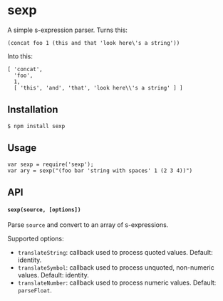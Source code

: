 # sexp

A simple s-expression parser. Turns this:

    (concat foo 1 (this and that 'look here\'s a string'))

Into this:

    [ 'concat',
      'foo',
      1,
      [ 'this', 'and', 'that', 'look here\\'s a string' ] ]

## Installation

    $ npm install sexp

## Usage

    var sexp = require('sexp');
    var ary = sexp("(foo bar 'string with spaces' 1 (2 3 4))")

## API

#### `sexp(source, [options])`

Parse `source` and convert to an array of s-expressions.

Supported options:

  * `translateString`: callback used to process quoted values. Default: identity.
  * `translateSymbol`: callback used to process unquoted, non-numeric values. Default: identity.
  * `translateNumber`: callback used to process numeric values. Default: `parseFloat`.
